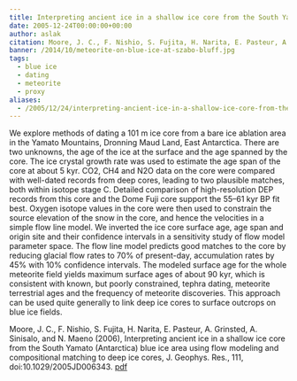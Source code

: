 ```yaml
---
title: Interpreting ancient ice in a shallow ice core from the South Yamato (Antarctica) blue ice area.
date: 2005-12-24T00:00:00+00:00
author: aslak
citation: Moore, J. C., F. Nishio, S. Fujita, H. Narita, E. Pasteur, A. Grinsted, A. Sinisalo, and N. Maeno (2006), Interpreting ancient ice in a shallow ice core from the South Yamato (Antarctica) blue ice area using flow modeling and compositional matching to deep ice cores, J. Geophys. Res., 111, doi:10.1029/2005JD006343.
banner: /2014/10/meteorite-on-blue-ice-at-szabo-bluff.jpg
tags:
  - blue ice
  - dating
  - meteorite
  - proxy
aliases:
  - /2005/12/24/interpreting-ancient-ice-in-a-shallow-ice-core-from-the-south-yamato-antarctica-blue-ice-area/
---
```

We explore methods of dating a 101 m ice core from a bare ice ablation area in the Yamato Mountains, Dronning Maud Land, East Antarctica. There are two unknowns, the age of the ice at the surface and the age spanned by the core. The ice crystal growth rate was used to estimate the age span of the core at about 5 kyr. <!--more--> CO2, CH4 and N2O data on the core were compared with well-dated records from deep cores, leading to two plausible matches, both within isotope stage C. Detailed comparison of high-resolution DEP records from this core and the Dome Fuji core support the 55–61 kyr BP fit best. Oxygen isotope values in the core were then used to constrain the source elevation of the snow in the core, and hence the velocities in a simple flow line model. We inverted the ice core surface age, age span and origin site and their confidence intervals in a sensitivity study of flow model parameter space. The flow line model predicts good matches to the core by reducing glacial flow rates to 70% of present-day, accumulation rates by 45% with 10% confidence intervals. The modeled surface age for the whole meteorite field yields maximum surface ages of about 90 kyr, which is consistent with known, but poorly constrained, tephra dating, meteorite terrestrial ages and the frequency of meteorite discoveries. This approach can be used quite generally to link deep ice cores to surface outcrops on blue ice fields.

Moore, J. C., F. Nishio, S. Fujita, H. Narita, E. Pasteur, A. Grinsted, A. Sinisalo, and N. Maeno (2006), Interpreting ancient ice in a shallow ice core from the South Yamato (Antarctica) blue ice area using flow modeling and compositional matching to deep ice cores, J. Geophys. Res., 111, doi:10.1029/2005JD006343. [pdf](/pdf/Moore_jgr06a_S_Yamato_blue_ice_core.pdf)
